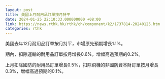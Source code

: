 ```yaml
---
layout: post
title: 美國上月耐用品訂單按月持平
date: 2024-01-25 22:10:33.000000000 +08:00
link: https://news.rthk.hk/rthk/ch/component/k2/1737814-20240125.htm
categories: rthk
---
```


美國去年12月耐用品訂單按月持平，市場原先預期增長1.1%。

期內，扣除運輸的耐用品訂單按月增長0.6%，增幅高過預期的0.2%。

上月扣除國防的耐用品訂單增長0.5%，扣除飛機的非國防資本財訂單按月增長0.3%，增幅高過預期的0.1%。

